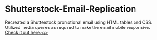 # Shutterstock-Email-Replication

Recreated a Shutterstock promotional email using HTML tables and CSS. Utilized media queries as required to make the email mobile responsive. <a href="https://melperez19.github.io/Shutterstock-Email-Replication/">Check it out here.</>

